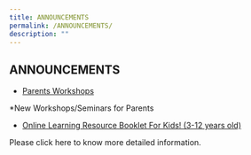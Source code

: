 ```yaml
---
title: ANNOUNCEMENTS
permalink: /ANNOUNCEMENTS/
description: ""
---
```

ANNOUNCEMENTS
-------------


* [Parents Workshops](/parents/Useful-Guides-and-Resources/Workshops-Seminars/)

\*New Workshops/Seminars for Parents

*  [Online Learning Resource Booklet For Kids! (3-12 years old)](/parents/Useful-Guides-and-Resources/Useful-Guides-and-Resources/)

Please click here to know more detailed information.